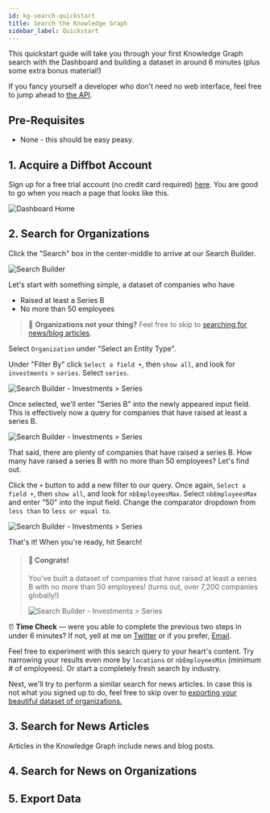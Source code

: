 ```yaml
---
id: kg-search-quickstart
title: Search the Knowledge Graph
sidebar_label: Quickstart
---
```


This quickstart guide will take you through your first Knowledge Graph search with the Dashboard and building a dataset in around 6 minutes (plus some extra bonus material!)

If you fancy yourself a developer who don't need no web interface, feel free to jump ahead to [the API](kg-search-api).

## Pre-Requisites
- None - this should be easy peasy. 

## 1. Acquire a Diffbot Account
Sign up for a free trial account (no credit card required) [here](https://app.diffbot.com/get-started?utm_source=docs). You are good to go when you reach a page that looks like this.

![Dashboard Home](/img/kg/dashboard-home.png)

## 2. Search for Organizations
Click the "Search" box in the center-middle to arrive at our Search Builder.

![Search Builder](/img/kg/search-builder.png)

Let's start with something simple, a dataset of companies who have

- Raised at least a Series B
- No more than 50 employees

> 💭 **Organizations not your thing?** Feel free to skip to [searching for news/blog articles](kg-search-quickstart#3-search-for-news-articles).

Select `Organization` under "Select an Entity Type". 

Under "Filter By" click `Select a field +`, then `show all`, and look for `investments` > `series`. Select `series`.

![Search Builder - Investments > Series](/img/kg/search-visual-investments-series.png)

Once selected, we'll enter "Series B" into the newly appeared input field. This is effectively now a query for companies that have raised at least a series B. 

![Search Builder - Investments > Series](/img/kg/search-visual-investments-seriesb.png)

That said, there are plenty of companies that have raised a series B. How many have raised a series B with no more than 50 employees? Let's find out.

Click the `+` button to add a new filter to our query. Once again, `Select a field +`, then `show all`, and look for `nbEmployeesMax`. Select `nbEmployeesMax` and enter "50" into the input field. Change the comparator dropdown from `less than` to `less or equal to`. 

![Search Builder - Investments > Series](/img/kg/search-visual-investments-seriesb-50em.png)

That's it! When you're ready, hit Search!

> #### 🌟 **Congrats!** 
> You've built a dataset of companies that have raised at least a series B with no more than 50 employees! (turns out, over 7,200 companies globally!)
> 
> ![Search Builder - Investments > Series](/img/kg/search-visual-investments-seriesb-50em-results.png)

⏰ **Time Check** — were you able to complete the previous two steps in under 6 minutes? If not, yell at me on [Twitter](https://twitter.com/hicheoo) or if you prefer, [Email](mailto:jerome@diffbot.com?subject=Diffbot%20Docs:%20I'd%20like%20to%20speak%20to%20your%20manager).

Feel free to experiment with this search query to your heart's content. Try narrowing your results even more by `locations` or `nbEmployeesMin` (minimum # of employees). Or start a completely fresh search by industry. 

Next, we'll try to perform a similar search for news articles. In case this is not what you signed up to do, feel free to skip over to [exporting your beautiful dataset of organizations.](kg-search-quickstart#5-export-data) 

## 3. Search for News Articles
Articles in the Knowledge Graph include news and blog posts. 

## 4. Search for News on Organizations

## 5. Export Data


